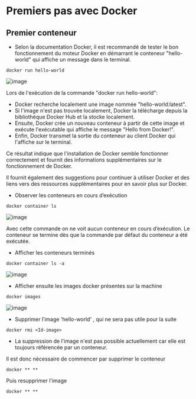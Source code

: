 # Premiers pas avec Docker
## Premier conteneur

- Selon la documentation Docker, il est recommandé de tester le bon fonctionnement du moteur Docker en démarrant le conteneur "hello-world" qui affiche un message dans le terminal.

```
docker run hello-world
```

![image](https://user-images.githubusercontent.com/123757632/230086152-916f29e7-2d6a-4832-9a8d-e0dd04356279.png)

Lors de l'exécution de la commande "docker run hello-world": 
- Docker recherche localement une image nommée "hello-world:latest".
- Si l'image n'est pas trouvée localement, Docker la télécharge depuis la bibliothèque Docker Hub et la stocke localement. 
- Ensuite, Docker crée un nouveau conteneur à partir de cette image et exécute l'exécutable qui affiche le message "Hello from Docker!". 
- Enfin, Docker transmet la sortie du conteneur au client Docker qui l'affiche sur le terminal. 

Ce résultat indique que l'installation de Docker semble fonctionner correctement et fournit des informations supplémentaires sur le fonctionnement de Docker.

Il fournit également des suggestions pour continuer à utiliser Docker et des liens vers des ressources supplémentaires pour en savoir plus sur Docker.

- Observer les conteneurs en cours d’exécution

```
docker container ls
```
![image](https://user-images.githubusercontent.com/123757632/230089228-1913e849-6cb6-49d8-a207-227e1e675be7.png)

Avec cette commande on ne voit aucun conteneur en cours d’exécution. Le conteneur se termine dès que la commande par défaut du conteneur a été exécutée.

- Afficher les conteneurs terminés 

```
docker container ls -a
```

![image](https://user-images.githubusercontent.com/123757632/230090096-24177243-aaf1-4671-b130-3fb6821f649d.png)


- Afficher ensuite les images docker présentes sur la machine

```
docker images
```

![image](https://user-images.githubusercontent.com/123757632/230090445-9dc246ae-b575-488c-b59e-757afd1a21de.png)

- Supprimer l’image 'hello-world' , qui ne sera pas utile pour la suite

```
docker rmi <Id-image>
```

- La suppression de l'image n'est pas possible actuellement car elle est toujours référencée par un conteneur.

Il est donc nécessaire de commencer par supprimer le conteneur

```
docker ** ** 
```
Puis resupprimer l'image

```
docker ** ** 
```
